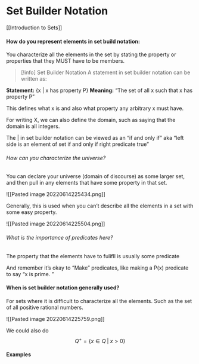# Set Builder Notation

[[Introduction to Sets]]

#### How do you represent elements in set build notation:
You characterize all the elements in the set by stating the property or properties that they MUST have to be members. 

>[!info] Set Builder Notation
>A statement in set builder notation can be written as:
>
**Statement:** {x | x has property P}
**Meaning:** “The set of all x such that x has property P”

This defines what x is and also what property any arbitrary x must have.

For writing X, we can also define the domain, such as saying that the domain is all integers. 

The | in set builder notation can be viewed as an “if and only if”
aka
“left side is an element of set if and only if right predicate true”

###### How can you characterize the universe?
You can declare your universe (domain of discourse) as some larger set, and then pull in any elements that have some property in that set. 

![[Pasted image 20220614225434.png]]

Generally, this is used when you can’t describe all the elements in a set with some easy property. 

![[Pasted image 20220614225504.png]]

###### What is the importance of predicates here? 
The property that the elements have to fulifll is usually some predicate 

And remember it’s okay to “Make” predicates, like making a P(x) predicate to say “x is prime. ”





#### When is set builder notation generally used? 
For sets where it is difficult to characterize all the elements. 
Such as the set of all positive rational numbers. 

![[Pasted image 20220614225759.png]]

We could also do
$$Q^{+} = \{x \in Q \; | \; x > 0\}$$


#### Examples



